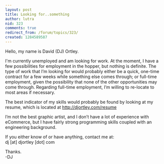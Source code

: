 ```yaml
---
layout: post
title: Looking for..something
author: lutra
nid: 323
comments: true
redirect_from: /forum/topics/323/
created: 1284589587
---
```

<p>Hello, my name is David (DJ) Ortley.</p>
<p>I&#39;m currently unemployed and am looking for work. At the moment, I have a few possibilities for employment in the hopper, but nothing is definite. The type of work that I&rsquo;m looking for would probably either be a quick, one-time contract for a few weeks while something else comes through; or full-time employment, given the possibility that none of the other opportunities may come through. Regarding full-time employment, I&rsquo;m willing to re-locate to most areas if necessary.</p>
<p>The best indicator of my skills would probably be found by looking at my resume, which is located at <a href="http://djortley.com/resume">http://djortley.com/resume</a></p>
<p>I&rsquo;m not the best graphic artist, and I don&rsquo;t have a lot of experience with eCommerce, but I have fairly strong programming skills coupled with an engineering background.</p>
<p>If you either know of or have anything, contact me at:<br />
dj [at] djortley [dot] com</p>
<p>Thanks.<br />
-DJ</p>
